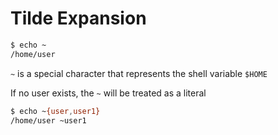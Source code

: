 # Tilde Expansion

```bash
$ echo ~
/home/user
```

`~` is a special character that represents the shell variable `$HOME`

If no user exists, the `~` will be treated as a literal 
```bash
$ echo ~{user,user1}
/home/user ~user1
```